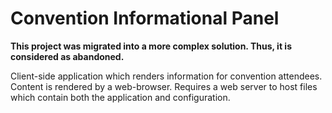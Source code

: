 # Convention Informational Panel

**This project was migrated into a more complex solution. Thus, it is considered as abandoned.**

Client-side application which renders information for convention attendees.
Content is rendered by a web-browser.
Requires a web server to host files which contain both the application and configuration.
